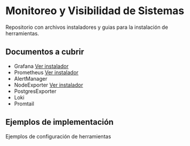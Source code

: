 # Monitoreo y Visibilidad de Sistemas
Repositorio con archivos instaladores y guias para la instalación de herramientas.

## Documentos a cubrir

* Grafana [Ver instalador](./md/Grafana.md)
* Prometheus [Ver instalador](./md/Prometheus.md)
* AlertManager
* NodeExporter [Ver instalador](./md/NodeExporter.md)
* PostgresExporter
* Loki
* Promtail

## Ejemplos de implementación

Ejemplos de configuración de herramientas